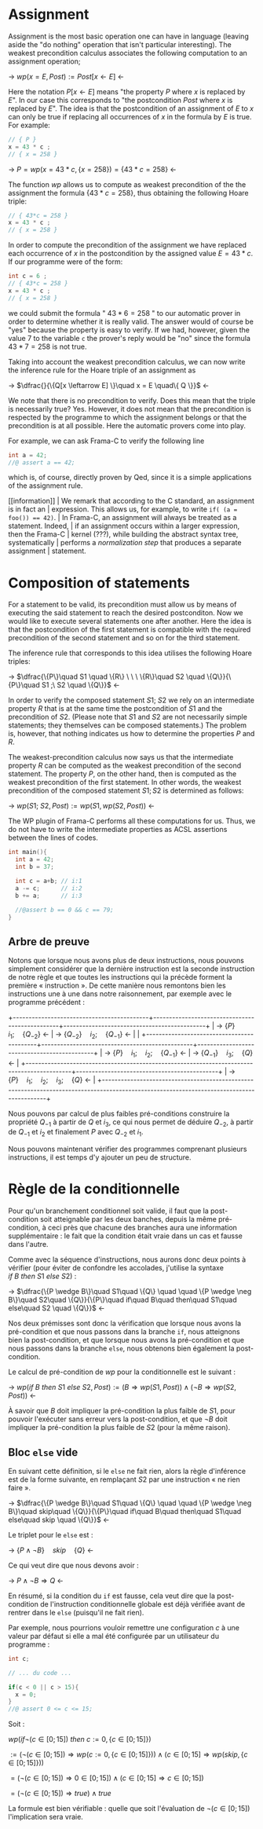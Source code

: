 # Assignment

Assignment is the most basic operation one can have in language (leaving aside
the "do nothing" operation that isn't particular interesting).
The weakest precondition calculus associates the following computation to an
assignment operation;

-> $wp(x = E , Post) := Post[x \leftarrow E]$ <-

Here the notation $P[x \leftarrow E]$ means "the property $P$ where $x$ is
replaced by $E$". In our case this corresponds to "the postcondition $Post$
where $x$ is replaced by $E$".
The idea is that the postcondition of an assignment of $E$ to $x$ can
only be true if replacing all occurrences of $x$ in the formula by $E$ is true.
For example:

```c
// { P }
x = 43 * c ;
// { x = 258 }
```

-> $P = wp(x = 43*c , \{x = 258\}) = \{43*c = 258\}$ <-

The function $wp$ allows us to compute as weakest precondition of the
the assignment the formula $\{43*c = 258\}$, thus obtaining the following
Hoare triple:

```c
// { 43*c = 258 }
x = 43 * c ;
// { x = 258 }
```

In order to compute the precondition of the assignment we have replaced each
occurrence of $x$ in the postcondition by the assigned value $E = 43*c$.
If our programme were of the form:

```c
int c = 6 ;
// { 43*c = 258 }
x = 43 * c ;
// { x = 258 }
```

we could submit the formula " $43*6 = 258$ " to our automatic prover in order
to determine whether it is really valid. The answer would of course be "yes"
because the property is easy to verify. If we had, however, given the value
7 to the variable `c` the prover's reply would be "no" since the formula
$43*7 = 258$ is not true.

Taking into account the weakest precondition calculus, we can now write the
inference rule for the Hoare triple of an assignment as

-> $\dfrac{}{\{Q[x \leftarrow E] \}\quad x = E \quad\{ Q \}}$ <-

We note that there is no precondition to verify. Does this mean that the triple
is necessarily true? Yes. However, it does not mean that the precondition is
respected by the programme to which the assignment belongs or that the
precondition is at all possible. Here the automatic provers come into play.

For example, we can ask Frama-C to verify the following line

```c
int a = 42;
//@ assert a == 42;
```

which is, of course, directly proven by Qed, since it is a simple applications
of the assignment rule.

[[information]]
| We remark that according to the C standard, an assignment is in fact an
| expression. This allows us, for example, to write `if( (a = foo()) == 42)`.
| In Frama-C, an assignment will always be treated as a statement. Indeed,
| if an assignment occurs within a larger expression, then the Frama-C
| kernel (???), while building the abstract syntax tree, systematically
| performs a *normalization step* that produces a separate assignment
| statement.


# Composition of statements

For a statement to be valid, its precondition must allow us by means of
executing the said statement to reach the desired postconditon.
Now we would like to execute several statements one after another.
Here the idea is that the postcondition of the first statement is compatible
with the required precondition of the second statement and so on for the third
statement.

The inference rule that corresponds to this idea utilises the following
Hoare triples:


-> $\dfrac{\{P\}\quad S1 \quad \{R\} \ \ \ \{R\}\quad S2 \quad \{Q\}}{\{P\}\quad S1 ;\ S2 \quad \{Q\}}$ <-

In order to verify the composed statement $S1;\ S2$ we rely on an
intermediate property $R$ that is at the same time the postcondition of $S1$
and the precondition of $S2$. (Please note that $S1$ and $S2$ are not necessarily
simple statements; they themselves can be composed statements.)
The problem is, however, that nothing indicates us how to determine the
properties $P$ and $R$.

The weakest-precondition calculus now says us that the intermediate property $R$
can be computed as the weakest precondition of the second statement. The
property $P$, on the other hand, then is computed as the weakest precondition
of the first statement. In other words, the weakest precondition of the composed
statement $S1; S2$ is determined as follows:

-> $wp(S1;\ S2 , Post) := wp(S1, wp(S2, Post) )$ <-

The WP plugin of Frama-C performs all these computations for us.
Thus, we do not have to write the intermediate properties as ACSL assertions
between the lines of codes.

```c
int main(){
  int a = 42;
  int b = 37;

  int c = a+b; // i:1
  a -= c;      // i:2
  b += a;      // i:3

  //@assert b == 0 && c == 79;
}
```

## Arbre de preuve

Notons que lorsque nous avons plus de deux instructions, nous pouvons simplement
considérer que la dernière instruction est la seconde instruction de notre règle
et que toutes les instructions qui la précède forment la première « instruction ».
De cette manière nous remontons bien les instructions une à une dans notre
raisonnement, par exemple avec le programme précédent :

+-------------------------------------------+------------------------------------------------+---------------------------------------------+
| -> $\{P\}\quad i_1 ; \quad \{Q_{-2}\}$ <- | -> $\{Q_{-2}\}\quad i_2 ; \quad \{Q_{-1}\}$ <- |                                             |
+-------------------------------------------+------------------------------------------------+---------------------------------------------+
| -> $\{P\}\quad i_1 ; \quad i_2 ; \quad \{Q_{-1}\}$ <-                                      | -> $\{Q_{-1}\} \quad i_3 ; \quad \{Q\}$ <-  |
+--------------------------------------------------------------------------------------------+---------------------------------------------+
| -> $\{P\}\quad i_1 ; \quad i_2 ; \quad i_3 ; \quad \{ Q \}$ <-                                                                           |
+------------------------------------------------------------------------------------------------------------------------------------------+

Nous pouvons par calcul de plus faibles pré-conditions construire la propriété
$Q_{-1}$ à partir de $Q$ et $i_3$, ce qui nous permet de déduire $Q_{-2}$, à
partir de $Q_{-1}$ et $i_2$ et finalement $P$ avec $Q_{-2}$ et $i_1$.

Nous pouvons maintenant vérifier des programmes comprenant plusieurs
instructions, il est temps d'y ajouter un peu de structure.

# Règle de la conditionnelle

Pour qu'un branchement conditionnel soit valide, il faut que la post-condition
soit atteignable par les deux banches, depuis la même pré-condition, à ceci
près que chacune des branches aura une information supplémentaire : le fait
que la condition était vraie dans un cas et fausse dans l'autre.

Comme avec la séquence d'instructions, nous aurons donc deux points à vérifier
(pour éviter de confondre les accolades, j'utilise la syntaxe
$if\ B\ then\ S1\ else\ S2$) :

-> $\dfrac{\{P \wedge B\}\quad S1\quad \{Q\} \quad \quad \{P \wedge \neg B\}\quad S2\quad \{Q\}}{\{P\}\quad if\quad B\quad then\quad S1\quad else\quad S2 \quad \{Q\}}$ <-

Nos deux prémisses sont donc la vérification que lorsque nous avons la
pré-condition et que nous passons dans la branche `if`, nous atteignons bien la
post-condition, et que lorsque nous avons la pré-condition et que nous passons
dans la branche `else`, nous obtenons bien également la post-condition.

Le calcul de pré-condition de $wp$ pour la conditionnelle est le suivant :

-> $wp(if\ B\ then\ S1\ else\ S2 , Post) := (B \Rightarrow wp(S1, Post)) \wedge (\neg B \Rightarrow wp(S2, Post))$ <-

À savoir que $B$ doit impliquer la pré-condition la plus faible de $S1$, pour
pouvoir l'exécuter sans erreur vers la post-condition, et que $\neg B$ doit
impliquer la pré-condition la plus faible de $S2$ (pour la même raison).

## Bloc `else` vide

En suivant cette définition, si le ```else``` ne fait rien, alors la règle
d'inférence est de la forme suivante, en remplaçant $S2$ par une instruction
« ne rien faire ».

-> $\dfrac{\{P \wedge B\}\quad S1\quad \{Q\} \quad \quad \{P \wedge \neg B\}\quad skip\quad \{Q\}}{\{P\}\quad if\quad B\quad then\quad S1\quad else\quad skip \quad \{Q\}}$ <-

Le triplet pour le ```else``` est :

-> $\{P \wedge \neg B\}\quad skip\quad \{Q\}$ <-

Ce qui veut dire que nous devons avoir :

-> $P \wedge \neg B \Rightarrow Q$ <-

En résumé, si la condition du `if` est fausse, cela veut dire que la
post-condition de l'instruction conditionnelle globale est déjà vérifiée avant de
rentrer dans le `else` (puisqu'il ne fait rien).

Par exemple, nous pourrions vouloir remettre une configuration $c$ à une valeur
par défaut si elle a mal été configurée par un utilisateur du programme :

```c
int c;

// ... du code ...

if(c < 0 || c > 15){
  x = 0;
}
//@ assert 0 <= c <= 15;
```

Soit :

$wp(if \neg (c \in [0;15])\ then\ c := 0, \{c \in [0;15]\})$

$:= (\neg (c \in [0;15])\Rightarrow wp(c := 0, \{c \in [0;15]\})) \wedge (c \in [0;15]\Rightarrow wp(skip, \{c \in [0;15]\}))$

$= (\neg (c \in [0;15]) \Rightarrow 0 \in [0;15]) \wedge (c \in [0;15] \Rightarrow c \in [0;15])$

$= (\neg (c \in [0;15]) \Rightarrow true) \wedge true$

La formule est bien vérifiable : quelle que soit l'évaluation de $\neg (c \in [0;15])$ l'implication sera vraie.
